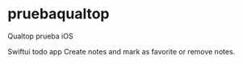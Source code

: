 # pruebaqualtop
Qualtop prueba iOS

Swiftui todo app
Create notes and mark as favorite or remove notes.
